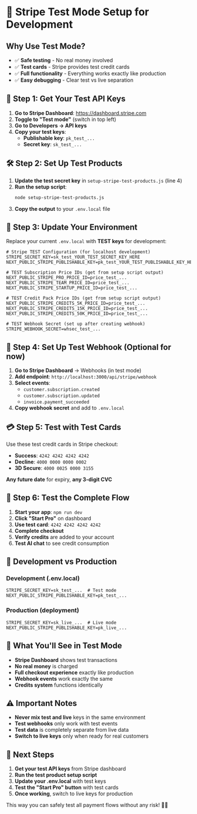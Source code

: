 # 🧪 Stripe Test Mode Setup for Development

## Why Use Test Mode?

- ✅ **Safe testing** - No real money involved
- ✅ **Test cards** - Stripe provides test credit cards
- ✅ **Full functionality** - Everything works exactly like production
- ✅ **Easy debugging** - Clear test vs live separation

## 🔑 Step 1: Get Your Test API Keys

1. **Go to Stripe Dashboard**: https://dashboard.stripe.com
2. **Toggle to "Test mode"** (switch in top left)
3. **Go to Developers → API keys**
4. **Copy your test keys**:
   - **Publishable key**: `pk_test_...`
   - **Secret key**: `sk_test_...`

## 🛠️ Step 2: Set Up Test Products

1. **Update the test secret key** in `setup-stripe-test-products.js` (line 4)
2. **Run the setup script**:
   ```bash
   node setup-stripe-test-products.js
   ```
3. **Copy the output** to your `.env.local` file

## 📝 Step 3: Update Your Environment

Replace your current `.env.local` with **TEST keys** for development:

```env
# Stripe TEST Configuration (for localhost development)
STRIPE_SECRET_KEY=sk_test_YOUR_TEST_SECRET_KEY_HERE
NEXT_PUBLIC_STRIPE_PUBLISHABLE_KEY=pk_test_YOUR_TEST_PUBLISHABLE_KEY_HERE

# TEST Subscription Price IDs (get from setup script output)
NEXT_PUBLIC_STRIPE_PRO_PRICE_ID=price_test_...
NEXT_PUBLIC_STRIPE_TEAM_PRICE_ID=price_test_...
NEXT_PUBLIC_STRIPE_STARTUP_PRICE_ID=price_test_...

# TEST Credit Pack Price IDs (get from setup script output)
NEXT_PUBLIC_STRIPE_CREDITS_5K_PRICE_ID=price_test_...
NEXT_PUBLIC_STRIPE_CREDITS_15K_PRICE_ID=price_test_...
NEXT_PUBLIC_STRIPE_CREDITS_50K_PRICE_ID=price_test_...

# TEST Webhook Secret (set up after creating webhook)
STRIPE_WEBHOOK_SECRET=whsec_test_...
```

## 🔗 Step 4: Set Up Test Webhook (Optional for now)

1. **Go to Stripe Dashboard** → Webhooks (in test mode)
2. **Add endpoint**: `http://localhost:3000/api/stripe/webhook`
3. **Select events**:
   - `customer.subscription.created`
   - `customer.subscription.updated`
   - `invoice.payment_succeeded`
4. **Copy webhook secret** and add to `.env.local`

## 💳 Step 5: Test with Test Cards

Use these test credit cards in Stripe checkout:

- **Success**: `4242 4242 4242 4242`
- **Decline**: `4000 0000 0000 0002`
- **3D Secure**: `4000 0025 0000 3155`

**Any future date** for expiry, **any 3-digit CVC**

## 🧪 Step 6: Test the Complete Flow

1. **Start your app**: `npm run dev`
2. **Click "Start Pro"** on dashboard
3. **Use test card**: `4242 4242 4242 4242`
4. **Complete checkout**
5. **Verify credits** are added to your account
6. **Test AI chat** to see credit consumption

## 🔄 Development vs Production

### **Development (.env.local)**
```env
STRIPE_SECRET_KEY=sk_test_...  # Test mode
NEXT_PUBLIC_STRIPE_PUBLISHABLE_KEY=pk_test_...
```

### **Production (deployment)**
```env
STRIPE_SECRET_KEY=sk_live_...  # Live mode
NEXT_PUBLIC_STRIPE_PUBLISHABLE_KEY=pk_live_...
```

## 🎯 What You'll See in Test Mode

- **Stripe Dashboard** shows test transactions
- **No real money** is charged
- **Full checkout experience** exactly like production
- **Webhook events** work exactly the same
- **Credits system** functions identically

## ⚠️ Important Notes

- **Never mix test and live** keys in the same environment
- **Test webhooks** only work with test events
- **Test data** is completely separate from live data
- **Switch to live keys** only when ready for real customers

## 🚀 Next Steps

1. **Get your test API keys** from Stripe dashboard
2. **Run the test product setup script**
3. **Update your .env.local** with test keys
4. **Test the "Start Pro" button** with test cards
5. **Once working**, switch to live keys for production

This way you can safely test all payment flows without any risk! 🧪✅
